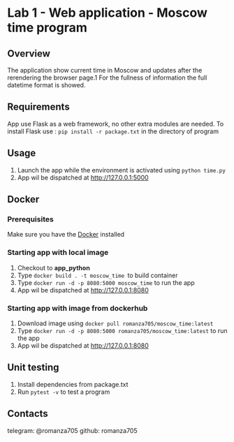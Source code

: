 # Lab 1 - Web application - Moscow time program

## Overview
The application show current time in Moscow and updates after the rerendering the browser page.1
For the fullness of information the full datetime format is showed.

## Requirements
App use Flask as a web framework, no other extra modules are needed.
To install Flask use :
    `pip install -r package.txt`
in the directory of program

## Usage
1. Launch the app while the environment is activated using
   `python time.py`
2. App wil be dispatched at http://127.0.0.1:5000

## Docker
### Prerequisites
 Make sure you have the  [Docker](https://www.docker.com/products/docker-desktop/) installed
### Starting app with local image
1. Checkout to **app_python**
2. Type `docker build . -t moscow_time `to build container
3. Type `docker run -d -p 8080:5000 moscow_time` to run the app
4. App wil be dispatched at http://127.0.0.1:8080
### Starting app with image from dockerhub
1. Download image using `docker pull romanza705/moscow_time:latest`
2. Type `docker run -d -p 8080:5000 romanza705/moscow_time:latest` to run the app
3. App wil be dispatched at http://127.0.0.1:8080


## Unit testing
1. Install dependencies from package.txt
2. Run `pytest -v` to test a program


## Contacts
telegram: @romanza705
github: romanza705

